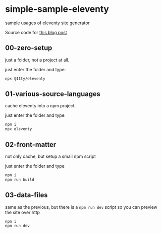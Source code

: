 # simple-sample-eleventy

sample usages of eleventy site generator

Source code for [this blog post](https://sombriks.com/blog/0042-getting-started-with-eleventy/)

## 00-zero-setup

just a folder, not a project at all.

just enter the folder and type:

```bash
npx @11ty/eleventy
```

## 01-various-source-languages

cache eleventy into a npm project.

just enter the folder and type

```bash
npm i
npx eleventy
```

## 02-front-matter

not only cache, but setup a small npm script

just enter the folder and type

```bash
npm i
npm run build
```

## 03-data-files

same as the previous, but there is a `npm run dev` script so you can preview the
site over http

```bash
npm i
npm run dev
```
